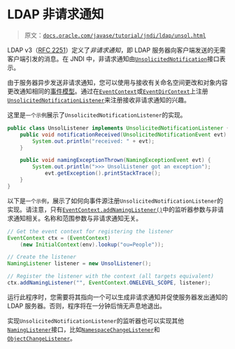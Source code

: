 # LDAP 非请求通知

> 原文：[`docs.oracle.com/javase/tutorial/jndi/ldap/unsol.html`](https://docs.oracle.com/javase/tutorial/jndi/ldap/unsol.html)

LDAP v3（[RFC 2251](http://www.ietf.org/rfc/rfc2251.txt)）定义了*非请求通知*，即 LDAP 服务器向客户端发送的无需客户端引发的消息。在 JNDI 中，非请求通知由[`UnsolicitedNotification`](https://docs.oracle.com/javase/8/docs/api/javax/naming/ldap/UnsolicitedNotification.html)接口表示。

由于服务器异步发送非请求通知，您可以使用与接收有关命名空间更改和对象内容更改通知相同的[事件模型](https://docs.oracle.com/javase/jndi/tutorial/beyond/event/index.html)。通过在[`EventContext`](https://docs.oracle.com/javase/8/docs/api/javax/naming/event/EventContext.html)或[`EventDirContext`](https://docs.oracle.com/javase/8/docs/api/javax/naming/event/EventDirContext.html)上注册[`UnsolicitedNotificationListener`](https://docs.oracle.com/javase/8/docs/api/javax/naming/ldap/UnsolicitedNotificationListener.html)来注册接收非请求通知的兴趣。

这里是`一个示例`展示了`UnsolicitedNotificationListener`的实现。

```java
public class UnsolListener implements UnsolicitedNotificationListener {
    public void notificationReceived(UnsolicitedNotificationEvent evt) {
        System.out.println("received: " + evt);
    }

    public void namingExceptionThrown(NamingExceptionEvent evt) {
        System.out.println(">>> UnsolListener got an exception");
            evt.getException().printStackTrace();
    }
}

```

以下是`一个示例`，展示了如何向事件源注册`UnsolicitedNotificationListener`的实现。请注意，只有[`EventContext.addNamingListener()`](https://docs.oracle.com/javase/8/docs/api/javax/naming/event/EventContext.html#addNamingListener-javax.naming.Name-int-javax.naming.event.NamingListener-)中的监听器参数与非请求通知相关。名称和范围参数与非请求通知无关。

```java
// Get the event context for registering the listener
EventContext ctx = (EventContext)
    (new InitialContext(env).lookup("ou=People"));

// Create the listener
NamingListener listener = new UnsolListener();

// Register the listener with the context (all targets equivalent)
ctx.addNamingListener("", EventContext.ONELEVEL_SCOPE, listener);

```

运行此程序时，您需要将其指向一个可以生成非请求通知并促使服务器发出通知的 LDAP 服务器。否则，程序将在一分钟后悄无声息地退出。

实现`UnsolicitedNotificationListener`的监听器也可以实现其他[`NamingListener`](https://docs.oracle.com/javase/8/docs/api/javax/naming/event/NamingListener.html)接口，比如[`NamespaceChangeListener`](https://docs.oracle.com/javase/8/docs/api/javax/naming/event/NamespaceChangeListener.html)和[`ObjectChangeListener`](https://docs.oracle.com/javase/8/docs/api/javax/naming/event/ObjectChangeListener.html)。
